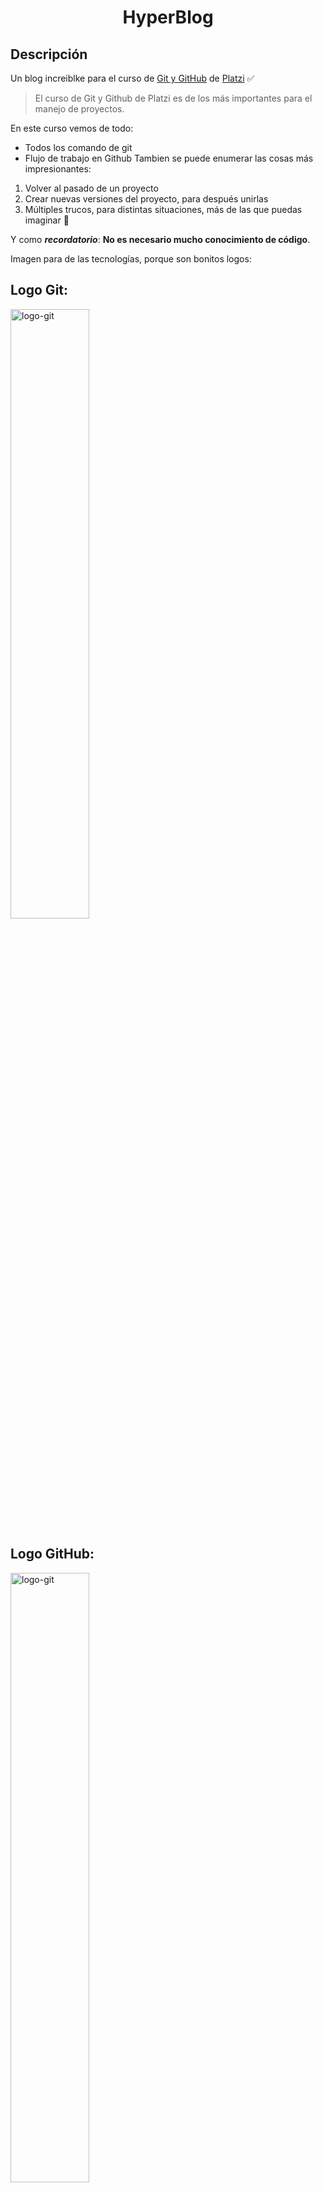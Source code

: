 <center>
  <h1 align="center">HyperBlog</h1>
</center>

## Descripción 

Un blog increiblke para el curso de [Git y GitHub](https://platzi.com/cursos/git-github/) de [Platzi](https://platzi.com/"Platzi") ✅

>El curso de Git y Github de Platzi es de los más importantes para el manejo de proyectos.

En este curso vemos de todo:
* Todos los comando de git
* Flujo de trabajo en Github
Tambien se puede enumerar las cosas más impresionantes:
1. Volver al pasado de un proyecto
2. Crear nuevas versiones del proyecto, para después unirlas
3. Múltiples trucos, para distintas situaciones, más de las que puedas imaginar 🤯

Y como ***recordatorio***: **No es necesario mucho conocimiento de código**.

Imagen para de las tecnologías, porque son bonitos logos:

## Logo Git:

<img src="https://cdn.freebiesupply.com/logos/large/2x/git-icon-logo-png-transparent.png" alt="logo-git" width="50%" />

## Logo GitHub:

<img src="https://pngimg.com/uploads/github/github_PNG84.png" alt="logo-git" width="50%" />
